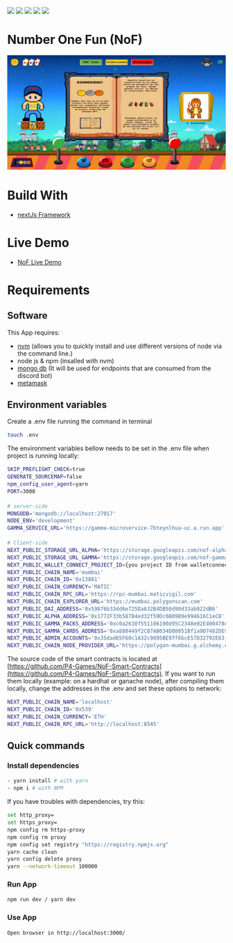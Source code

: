 ![](https://img.shields.io/badge/NextJs-informational?style=flat&logo=next&logoColor=white&color=6aa6f8)
![](https://img.shields.io/badge/JavaScript-informational?style=flat&logo=javascript&logoColor=white&color=6aa6f8)
![](https://img.shields.io/badge/scss-informational?style=flat&logo=scss&logoColor=white&color=6aa6f8)
![](https://img.shields.io/badge/Solidity-informational?style=flat&logo=solidity&logoColor=white&color=6aa6f8)
![](https://img.shields.io/badge/Hardhat-informational?style=flat&logo=hardhat&logoColor=white&color=6aa6f8)


# Number One Fun (NoF)

![nof-landing](./.doc/images/nof.png)


# Build With

- [nextJs Framework](https://nextjs.org/)

# Live Demo

- [NoF Live Demo](https://nof.town)


# Requirements

## Software

This App requires:

- [nvm](https://github.com/nvm-sh/nvm) (allows you to quickly install and use different versions of node via the command line.)
- node js & npm (insalled with nvm)
- [mongo db](https://www.mongodb.com/docs/manual/installation/) (It will be used for endpoints that are consumed from the discord bot)
- [metamask](https://metamask.io/download/)


## Environment variables

Create a .env file running the command in terminal

```sh
touch .env
```

The environment variables bellow needs to be set in the .env file when project is running locally:

```sh
SKIP_PREFLIGHT_CHECK=true
GENERATE_SOURCEMAP=false
npm_config_user_agent=yarn
PORT=3000

# server-side
MONGODB='mongodb://localhost:27017'
NODE_ENV='development'
GAMMA_SERVICE_URL='https://gamma-microservice-7bteynlhua-uc.a.run.app'

# Client-side
NEXT_PUBLIC_STORAGE_URL_ALPHA='https://storage.googleapis.com/nof-alpha'
NEXT_PUBLIC_STORAGE_URL_GAMMA='https://storage.googleapis.com/nof-gamma'
NEXT_PUBLIC_WALLET_CONNECT_PROJECT_ID={you project ID from walletconnect.com}
NEXT_PUBLIC_CHAIN_NAME='mumbai'
NEXT_PUBLIC_CHAIN_ID='0x13881'
NEXT_PUBLIC_CHAIN_CURRENCY='MATIC'
NEXT_PUBLIC_CHAIN_RPC_URL='https://rpc-mumbai.maticvigil.com'
NEXT_PUBLIC_CHAIN_EXPLORER_URL='https://mumbai.polygonscan.com'
NEXT_PUBLIC_DAI_ADDRESS='0x59876b33dd6e725Da632B4DB50d90d33ab022dB6'
NEXT_PUBLIC_ALPHA_ADDRESS='0x1772F33b587B4ed32f59Dc6B09B9e994616C1eCB'
NEXT_PUBLIC_GAMMA_PACKS_ADDRESS='0xc0a2630f551106190d95C2348e02E400478e711c'
NEXT_PUBLIC_GAMMA_CARDS_ADDRESS='0xa888449f2CB7AB034D08051Bf1a9D7402DE959ab'
NEXT_PUBLIC_ADMIN_ACCOUNTS='0x35dad65F60c1A32c9895BE97f6bcE57D32792E83,0xf39Fd6e51aad88F6F4ce6aB8827279cffFb92266'
NEXT_PUBLIC_CHAIN_NODE_PROVIDER_URL='https://polygon-mumbai.g.alchemy.com/v2/YOUR_API_KEY'

```

The source code of the smart contracts is located at [https://github.com/P4-Games/NoF-Smart-Contracts](https://github.com/P4-Games/NoF-Smart-Contracts). If you want to run them locally (example: on a hardhat or ganache node), after compiling them locally, change the addresses in the .env and set these options to network:

```sh
NEXT_PUBLIC_CHAIN_NAME='localhost'
NEXT_PUBLIC_CHAIN_ID='0x539'
NEXT_PUBLIC_CHAIN_CURRENCY='ETH'
NEXT_PUBLIC_CHAIN_RPC_URL='http://localhost:8545'
```

## Quick commands

### Install dependencies

```sh
- yarn install # with yarn
- npm i # with NPM
```

If you have troubles with dependencies, try this:

```sh
set http_proxy=
set https_proxy=
npm config rm https-proxy
npm config rm proxy
npm config set registry "https://registry.npmjs.org"
yarn cache clean
yarn config delete proxy
yarn --network-timeout 100000
```

### Run App

```sh
npm run dev / yarn dev
```

### Use App

```sh
Open browser in http://localhost:3000/
```

